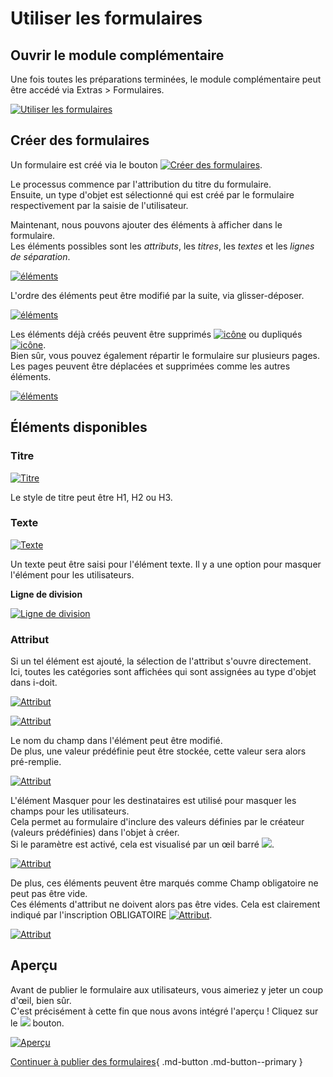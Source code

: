 # Utiliser les formulaires

## Ouvrir le module complémentaire

Une fois toutes les préparations terminées, le module complémentaire peut être accédé via Extras > Formulaires.

[![Utiliser les formulaires](../../assets/images/en/i-doit-pro-add-ons/forms/use-forms/1-usf.png)](../../assets/images/en/i-doit-pro-add-ons/forms/use-forms/1-usf.png)

## Créer des formulaires

Un formulaire est créé via le bouton [![Créer des formulaires](../../assets/images/en/i-doit-pro-add-ons/forms/use-forms/2-usf.png)](../../assets/images/en/i-doit-pro-add-ons/forms/use-forms/2-usf.png).

Le processus commence par l'attribution du titre du formulaire.<br>
Ensuite, un type d'objet est sélectionné qui est créé par le formulaire respectivement par la saisie de l'utilisateur.

Maintenant, nous pouvons ajouter des éléments à afficher dans le formulaire.<br>
Les éléments possibles sont les _attributs_, les _titres_, les _textes_ et les _lignes de séparation_.

[![éléments](../../assets/images/en/i-doit-pro-add-ons/forms/use-forms/3-usf.gif)](../../assets/images/en/i-doit-pro-add-ons/forms/use-forms/3-usf.gif)

L'ordre des éléments peut être modifié par la suite, via glisser-déposer.

[![éléments](../../assets/images/en/i-doit-pro-add-ons/forms/use-forms/4-usf.gif)](../../assets/images/en/i-doit-pro-add-ons/forms/use-forms/4-usf.gif)

Les éléments déjà créés peuvent être supprimés [![icône](../../assets/images/en/i-doit-pro-add-ons/forms/use-forms/5-usf.png)](../../assets/images/en/i-doit-pro-add-ons/forms/use-forms/5-usf.png) ou dupliqués [![icône](../../assets/images/en/i-doit-pro-add-ons/forms/use-forms/6-usf.png)](../../assets/images/en/i-doit-pro-add-ons/forms/use-forms/6-usf.png).  
Bien sûr, vous pouvez également répartir le formulaire sur plusieurs pages.<br>
Les pages peuvent être déplacées et supprimées comme les autres éléments.

[![éléments](../../assets/images/en/i-doit-pro-add-ons/forms/use-forms/7-usf.gif)](../../assets/images/en/i-doit-pro-add-ons/forms/use-forms/7-usf.gif)

## Éléments disponibles

### **Titre**

[![Titre](../../assets/images/en/i-doit-pro-add-ons/forms/use-forms/8-usf.png)](../../assets/images/en/i-doit-pro-add-ons/forms/use-forms/8-usf.png)

Le style de titre peut être H1, H2 ou H3.

### **Texte**

[![Texte](../../assets/images/en/i-doit-pro-add-ons/forms/use-forms/9-usf.png)](../../assets/images/en/i-doit-pro-add-ons/forms/use-forms/9-usf.png)

Un texte peut être saisi pour l'élément texte. Il y a une option pour masquer l'élément pour les utilisateurs.

**Ligne de division**

[![Ligne de division](../../assets/images/en/i-doit-pro-add-ons/forms/use-forms/10-usf.png)](../../assets/images/en/i-doit-pro-add-ons/forms/use-forms/10-usf.png)

### **Attribut**

Si un tel élément est ajouté, la sélection de l'attribut s'ouvre directement.<br>
Ici, toutes les catégories sont affichées qui sont assignées au type d'objet dans i-doit.

[![Attribut](../../assets/images/en/i-doit-pro-add-ons/forms/use-forms/11-usf.png)](../../assets/images/en/i-doit-pro-add-ons/forms/use-forms/11-usf.png)

[![Attribut](../../assets/images/en/i-doit-pro-add-ons/forms/use-forms/12-usf.png)](../../assets/images/en/i-doit-pro-add-ons/forms/use-forms/12-usf.png)

Le nom du champ dans l'élément peut être modifié.<br>
De plus, une valeur prédéfinie peut être stockée, cette valeur sera alors pré-remplie.

[![Attribut](../../assets/images/en/i-doit-pro-add-ons/forms/use-forms/13-usf.png)](../../assets/images/en/i-doit-pro-add-ons/forms/use-forms/13-usf.png)

L'élément Masquer pour les destinataires est utilisé pour masquer les champs pour les utilisateurs.<br>
Cela permet au formulaire d'inclure des valeurs définies par le créateur (valeurs prédéfinies) dans l'objet à créer.<br>
Si le paramètre est activé, cela est visualisé par un œil barré [![](../../assets/images/en/i-doit-pro-add-ons/forms/use-forms/14-usf.png)](../../assets/images/en/i-doit-pro-add-ons/forms/use-forms/14-usf.png).

[![Attribut](../../assets/images/en/i-doit-pro-add-ons/forms/use-forms/15-usf.png)](../../assets/images/en/i-doit-pro-add-ons/forms/use-forms/15-usf.png)

De plus, ces éléments peuvent être marqués comme Champ obligatoire ne peut pas être vide.<br>
Ces éléments d'attribut ne doivent alors pas être vides. Cela est clairement indiqué par l'inscription OBLIGATOIRE [![Attribut](../../assets/images/en/i-doit-pro-add-ons/forms/use-forms/16-usf.png)](../../assets/images/en/i-doit-pro-add-ons/forms/use-forms/16-usf.png).

[![Attribut](../../assets/images/en/i-doit-pro-add-ons/forms/use-forms/17-usf.png)](../../assets/images/en/i-doit-pro-add-ons/forms/use-forms/17-usf.png)

## Aperçu 

Avant de publier le formulaire aux utilisateurs, vous aimeriez y jeter un coup d'œil, bien sûr.<br>
C'est précisément à cette fin que nous avons intégré l'aperçu ! Cliquez sur le [![](../../assets/images/en/i-doit-pro-add-ons/forms/use-forms/18-usf.png)](../../assets/images/en/i-doit-pro-add-ons/forms/use-forms/18-usf.png) bouton.

[![Aperçu](../../assets/images/en/i-doit-pro-add-ons/forms/use-forms/19-usf.gif)](../../assets/images/en/i-doit-pro-add-ons/forms/use-forms/19-usf.gif)

[Continuer à publier des formulaires](./publish-form.md){ .md-button .md-button--primary }
